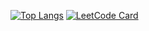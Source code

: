 [![Top Langs](https://github-readme-stats.vercel.app/api/top-langs/?username=zkryaev&theme=dark)](https://github.com/anuraghazra/github-readme-stats)
[![LeetCode Card](https://leetcard.jacoblin.cool/zkryaev?theme=dark&font=Roboto&border_radius)](https://leetcode.com/zkryaev)
